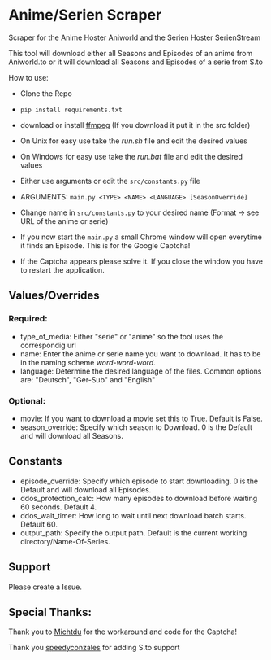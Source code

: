 
# Anime/Serien Scraper

Scraper for the Anime Hoster Aniworld and the Serien Hoster SerienStream

This tool will download either all Seasons and Episodes of an anime from Aniworld.to
or it will download all Seasons and Episodes of a serie from S.to

How to use:
* Clone the Repo
* `pip install requirements.txt`
* download or install [ffmpeg](https://ffmpeg.org) (If you download it put it in the src folder)


* On Unix for easy use take the *run.sh* file and edit the desired values
* On Windows for easy use take the *run.bat* file and edit the desired values


* Either use arguments or edit the `src/constants.py` file
* ARGUMENTS: `main.py <TYPE> <NAME> <LANGUAGE> [SeasonOverride]`
* Change name in `src/constants.py` to your desired name (Format -> see URL of the anime or serie)
* If you now start the `main.py` a small Chrome window will open everytime it finds an Episode. This is for the Google Captcha!
* If the Captcha appears please solve it. If you close the window you have to restart the application.

## Values/Overrides
### Required:
* type_of_media: Either "serie" or "anime" so the tool uses the correspondig url
* name: Enter the anime or serie name you want to download. It has to be in the naming scheme *word-word-word*.
* language: Determine the desired language of the files. Common options are: "Deutsch", "Ger-Sub" and "English"

### Optional:
* movie: If you want to download a movie set this to True. Default is False.
* season_override: Specify which season to Download. 0 is the Default and will download all Seasons.

## Constants
* episode_override: Specify which episode to start downloading. 0 is the Default and will download all Episodes.
* ddos_protection_calc: How many episodes to download before waiting 60 seconds. Default 4.
* ddos_wait_timer: How long to wait until next download batch starts. Default 60.
* output_path: Specify the output path. Default is the current working directory/Name-Of-Series.

## Support
Please create a Issue.

## Special Thanks:
Thank you to [Michtdu](https://github.com/Michtdu) for the workaround and code for the Captcha!

Thank you [speedyconzales](https://github.com/speedyconzales)  for adding S.to support
